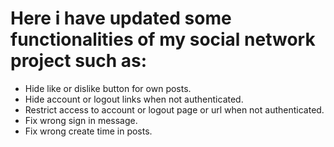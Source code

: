 # Here i have updated some functionalities of my social network project such as:

* Hide like or dislike button for own posts.
* Hide account or logout links when not authenticated.
* Restrict access to account or logout page or url when not authenticated.
* Fix wrong sign in message.
* Fix wrong create time in posts.

 